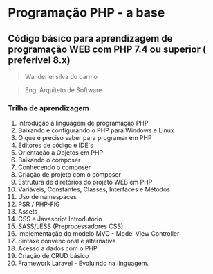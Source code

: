 # Programação PHP - a base
## Código básico para aprendizagem de programação WEB com PHP 7.4 ou superior ( preferível 8.x)

> Wanderlei silva do carmo

> Eng. Arquiteto de Software

### Trilha de aprendizagem
1. Introdução à linguagem de programação PHP
2. Baixando e configurando o PHP para Windows e Linux
3. O que é preciso saber para programar em PHP
4. Editores de código e IDE's 
5. Orientação a Objetos em PHP
6. Baixando o composer
7. Conhecendo o composer
8. Criação de projeto com o composer
9. Estrutura de diretórios do projeto WEB em PHP
10. Variáveis, Constantes, Classes, Interfaces e Métodos
11. Uso de namespaces
12. PSR / PHP-FIG
13. Assets
14. CSS e Javascript Introdutório
15. SASS/LESS (Preprocessadores CSS)
16. Implementação do modelo MVC - Model View Controller
17. Sintaxe convencional e alternativa
18. Acesso a dados com o PHP
19. Criação de CRUD básico
20. Framework Laravel - Evoluindo na linguagem.